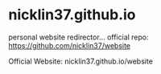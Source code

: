 # nicklin37.github.io
personal website redirector... official repo: https://github.com/nicklin37/website

Official Website: nicklin37.github.io/website
